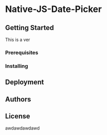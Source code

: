 # Native-JS-Date-Picker

<!-- <script type="text/javascript" src="index.js"></script>
<form action="">
	<input type="text" onclick="call.open(this)">
</form>
-->
## Getting Started 
This is a ver







### Prerequisites
### 


### Installing


## Deployment


## Authors


## License


awdawdawdawd
